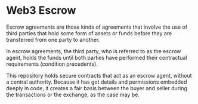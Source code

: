 # Web3 Escrow

Escrow agreements are those kinds of agreements that involve the use of third parties that hold some form of assets or funds before they are transferred from one party to another. 

In escrow agreements, the third party, who is referred to as the escrow agent, holds the funds until both parties have performed their contractual requirements (condition precedents). 

This repository holds secure contracts that act as an escrow agent, without a central authority. Because it has got details and permissions embedded deeply in code, it creates a fair basis between the buyer and seller during the transactions or the exchange, as the case may be.
